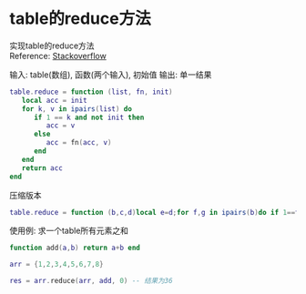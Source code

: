 # table的reduce方法

实现table的reduce方法  
Reference: [Stackoverflow](https://stackoverflow.com/questions/8695378/how-to-sum-a-table-of-numbers-in-lua)  

输入: table(数组), 函数(两个输入), 初始值
输出: 单一结果

```lua
table.reduce = function (list, fn, init)
   local acc = init
   for k, v in ipairs(list) do
	  if 1 == k and not init then
		 acc = v
	  else
		 acc = fn(acc, v)
	  end
   end
   return acc
end
```

压缩版本

```lua
table.reduce = function (b,c,d)local e=d;for f,g in ipairs(b)do if 1==f and not d then e=g else e=c(e,g)end end;return e end
```

使用例: 求一个table所有元素之和

```lua
function add(a,b) return a+b end

arr = {1,2,3,4,5,6,7,8}

res = arr.reduce(arr, add, 0) -- 结果为36
```
